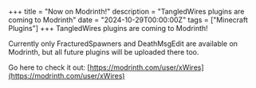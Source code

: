 +++
title = "Now on Modrinth!"
description = "TangledWires plugins are coming to Modrinth"
date = "2024-10-29T00:00:00Z"
tags = ["Minecraft Plugins"]
+++
TangledWires plugins are coming to Modrinth!

Currently only FracturedSpawners and DeathMsgEdit are available on Modrinth, but all future plugins will be uploaded there too.

Go here to check it out: [https://modrinth.com/user/xWires](https://modrinth.com/user/xWires)